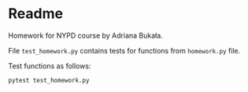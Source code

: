 # Readme

Homework for NYPD course by Adriana Bukała.

File `test_homework.py` contains tests for functions from `homework.py` file.

Test functions as follows:

```python 
pytest test_homework.py
```
